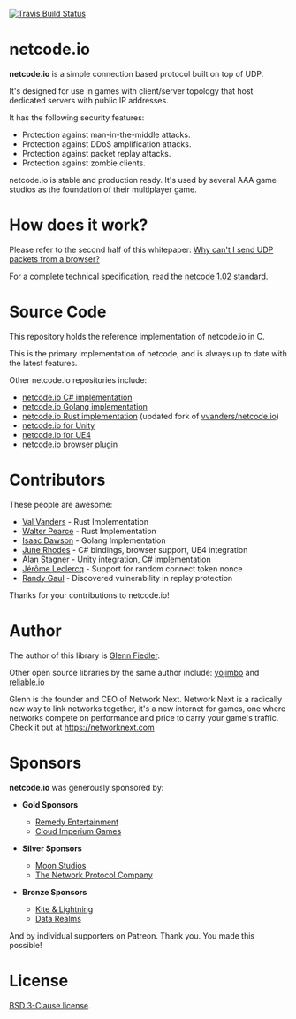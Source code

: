 [![Travis Build Status](https://travis-ci.org/networkprotocol/netcode.io.svg?branch=master)](https://travis-ci.org/networkprotocol/netcode.io)

# netcode.io

**netcode.io** is a simple connection based protocol built on top of UDP. 

It's designed for use in games with client/server topology that host dedicated servers with public IP addresses.

It has the following security features:

* Protection against man-in-the-middle attacks.
* Protection against DDoS amplification attacks.
* Protection against packet replay attacks.
* Protection against zombie clients.

netcode.io is stable and production ready. It's used by several AAA game studios as the foundation of their multiplayer game.

# How does it work?

Please refer to the second half of this whitepaper: [Why can't I send UDP packets from a browser?](http://gafferongames.com/post/why_cant_i_send_udp_packets_from_a_browser/) 

For a complete technical specification, read the [netcode 1.02 standard](https://github.com/networkprotocol/netcode.io/blob/master/STANDARD.md).

# Source Code

This repository holds the reference implementation of netcode.io in C.

This is the primary implementation of netcode, and is always up to date with the latest features.

Other netcode.io repositories include:

* [netcode.io C# implementation](https://github.com/KillaMaaki/Netcode.IO.NET)
* [netcode.io Golang implementation](https://github.com/wirepair/netcode)
* [netcode.io Rust implementation](https://github.com/jaynus/netcode.io) (updated fork of [vvanders/netcode.io](https://github.com/vvanders/netcode.io))
* [netcode.io for Unity](https://github.com/KillaMaaki/Unity-Netcode.IO)
* [netcode.io for UE4](https://github.com/RedpointGames/netcode.io-UE4)
* [netcode.io browser plugin](https://github.com/RedpointGames/netcode.io-browser)

# Contributors

These people are awesome:

* [Val Vanders](https://github.com/vvanders) - Rust Implementation
* [Walter Pearce](https://github.com/jaynus) - Rust Implementation
* [Isaac Dawson](https://github.com/wirepair) - Golang Implementation
* [June Rhodes](https://github.com/hach-que) - C# bindings, browser support, UE4 integration
* [Alan Stagner](https://github.com/KillaMaaki) - Unity integration, C# implementation
* [Jérôme Leclercq](https://github.com/DrLynix) - Support for random connect token nonce
* [Randy Gaul](https://github.com/RandyGaul) - Discovered vulnerability in replay protection

Thanks for your contributions to netcode.io!

# Author

The author of this library is [Glenn Fiedler](https://www.linkedin.com/in/glennfiedler).

Other open source libraries by the same author include: [yojimbo](http://libyojimbo.com) and [reliable.io](https://github.com/networkprotocol/reliable.io)

Glenn is the founder and CEO of Network Next. Network Next is a radically new way to link networks together, it's a new internet for games, one where networks compete on performance and price to carry your game's traffic. Check it out at https://networknext.com

# Sponsors

**netcode.io** was generously sponsored by:

* **Gold Sponsors**
    * [Remedy Entertainment](http://www.remedygames.com/)
    * [Cloud Imperium Games](https://cloudimperiumgames.com)
    
* **Silver Sponsors**
    * [Moon Studios](http://www.oriblindforest.com/#!moon-3/)
    * [The Network Protocol Company](http://www.thenetworkprotocolcompany.com)
    
* **Bronze Sponsors**
    * [Kite & Lightning](http://kiteandlightning.la/)
    * [Data Realms](http://datarealms.com)
 
And by individual supporters on Patreon. Thank you. You made this possible!

# License

[BSD 3-Clause license](https://opensource.org/licenses/BSD-3-Clause).
